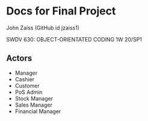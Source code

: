 # Docs for Final Project

John Zaiss (GitHub id jzaiss1)

SWDV 630: OBJECT-ORIENTATED CODING 1W 20/SP1

## Actors

* Manager
* Cashier
* Customer
* PoS Admin
* Stock Manager
* Sales Manager
* Financial Manager


